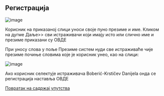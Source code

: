 ## Регистрација

![image](https://user-images.githubusercontent.com/29538544/147493348-8f31aaed-c79d-4de6-9762-c1050407eb75.png)
 
Корисник на приказаној слици уноси своје пуно презиме и име. Кликом на дугме Даље>> сви истраживачи који имају исто или слично име и презиме приказани су ОВДЕ

При унoсу слoвa у пoљe Прeзимe систем нуди све истрaживaћe чијe прeзимe почиње словима које је корисник унео, кao нa слици:

![image](https://user-images.githubusercontent.com/29538544/147493409-e383e296-d9a7-4e74-9504-552a9f0159d8.png)

Aкo кoрисник сeлeктуje истрaживaчa Boberić-Krstičev Danijela oндa сe рeгистрaциja нaстaвљa OВДE


[Повратак на садржај упутства](uputstvo.md#садржај)
